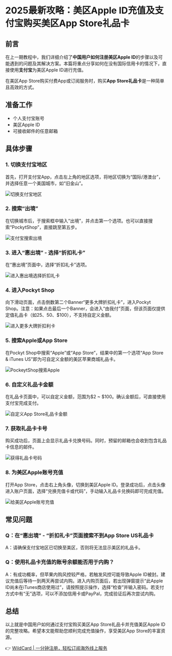 # 2025最新攻略：美区Apple ID充值及支付宝购买美区App Store礼品卡

## 前言

在上一期教程中，我们详细介绍了**中国用户如何注册美区Apple ID**的步骤以及可能遇到的问题及其解决方案。本篇将重点分享如何在没有国际信用卡的情况下，直接使用**支付宝**为美区Apple ID进行充值。

在美区App Store购买付费App或订阅服务时，购买**App Store礼品卡**是一种简单且高效的方式。

## 准备工作

- 个人支付宝账号
- 美区Apple ID
- 可接收邮件的任意邮箱

## 具体步骤

### 1. 切换支付宝地区

首先，打开支付宝App，点击左上角的地区选项，将地区切换为“国际/港澳台”，并选择任意一个美国城市，如“旧金山”。

![切换支付宝地区](https://bbtdd.com/img/95447764.webp)

### 2. 搜索“出境”

在切换城市后，于搜索框中输入“出境”，并点击第一个选项。也可以直接搜索“PockytShop”，直接跳至第五步。

![支付宝搜索出境](https://bbtdd.com/img/665647582707580.webp)

### 3. 进入“惠出境” - 选择“折扣礼卡”

在“惠出境”页面中，选择“折扣礼卡”选项。

![进入惠出境选择折扣礼卡](https://bbtdd.com/img/69015816006.webp)

### 4. 进入Pockyt Shop

向下滑动页面，点击倒数第二个Banner“更多大牌折扣礼卡”，进入Pockyt Shop。注意：如果点击最后一个Banner，会进入“由我付”页面，但该页面仅提供定值礼品卡（如$25、$50、$100），不支持自定义金额。

![进入更多大牌折扣利卡](https://bbtdd.com/img/3784575834.webp)

### 5. 搜索Apple或App Store

在Pockyt Shop中搜索“Apple”或“App Store”，结果中的第一个选项“App Store & iTunes US”即为可自定义金额的美区苹果商城礼品卡。

![PockeytShop搜索Apple](https://bbtdd.com/img/64059891283232.webp)

### 6. 自定义礼品卡金额

在礼品卡页面中，可以自定义金额，范围为$2 ~ $100。确认金额后，可直接使用支付宝完成支付。

![自定义App Store礼品卡金额](https://bbtdd.com/img/862137172340716.webp)

### 7. 获取礼品卡卡号

购买成功后，页面上会显示礼品卡兑换号码。同时，预留的邮箱也会收到包含礼品卡信息的邮件。

![获得礼品卡号码](https://bbtdd.com/img/8194958890769885.webp)

### 8. 为美区Apple账号充值

打开App Store，点击右上角头像，切换到美区Apple ID。登录成功后，点击头像进入账户页面，选择“兑换充值卡或代码”，手动输入礼品卡兑换码即可完成充值。

![给美区Apple账号充值](https://bbtdd.com/img/6017838530.webp)

## 常见问题

### Q：在“惠出境” - “折扣礼卡”页面搜索不到App Store US礼品卡

A：请确保支付宝地区已切换至美区，否则将无法显示美区的礼品卡。

### Q：使用礼品卡充值的账号余额能否用于内购？

A：有成功概率，但苹果内购风控较严格，若触发风控可能导致Apple ID被封。建议充值后等待一到两天再尝试内购。进入内购页面后，若出现弹窗提示“此Apple ID尚未在iTunes商店使用过”，请按照提示操作，选择“检查”并输入密码。若支付方式中有“无”选项，可以不添加信用卡或PayPal，完成验证后再次尝试内购。

## 总结

以上就是中国用户如何通过支付宝购买美区App Store礼品卡并充值美区Apple ID的完整攻略。希望本文能帮助您顺利完成充值操作，享受美区App Store的丰富资源。

👉 [WildCard | 一分钟注册，轻松订阅海外线上服务](https://bbtdd.com/WildCard)